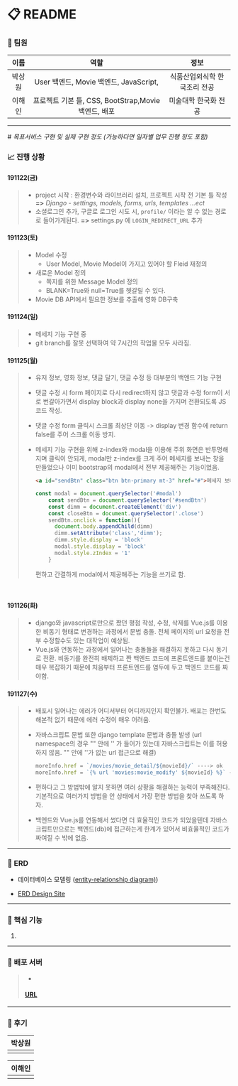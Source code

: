 # :clipboard: README



### :slightly_smiling_face: 팀원

|  이름  |                        역할                         |             정보             |
| :----: | :-------------------------------------------------: | :--------------------------: |
| 박상원 |       User 백엔드, Movie 백엔드, JavaScript,        | 식품산업외식학 한국조리 전공 |
| 이해인 | 프로젝트 기본 틀, CSS, BootStrap,Movie 백엔드, 배포 |     미술대학 한국화 전공     |



****



*\# 목표서비스 구현 및 실제 구현 정도 (가능하다면 일자별 업무 진행 정도 포함)*

### :chart_with_upwards_trend: 진행 상황

#### 191122(금)

> - project 시작 : 환경변수와 라이브러리 설치, 프로젝트 시작 전 기본 틀 작성
>   **=>** *Django - settings, models, forms, urls, templates ...ect*
> - 소셜로그인 추가, 구글로 로그인 시도 시, `profile/` 이라는 알 수 없는 경로로 들어가게된다. **=>** settings.py 에 `LOGIN_REDIRECT_URL` 추가

#### 191123(토)

> - Model 수정
>   - User Model, Movie Model이 가지고 있어야 할 FIeid 재정의
> - 새로운 Model 정의
>   - 쪽지를 위한 Message Model 정의
>   - BLANK=True와 null=True를 헷갈릴 수 있다.
> - Movie DB API에서 필요한 정보를 추출해 영화 DB구축

#### 191124(일)

> - 메세지 기능 구현 중
> - git branch를 잘못 선택하여 약 7시간의 작업물 모두 사라짐.

#### 191125(월)

> - 유저 정보, 영화 정보, 댓글 달기, 댓글 수정 등 대부분의 백엔드 기능 구현
>
> - 댓글 수정 시 form 페이지로 다시 redirect하지 않고 댓글과 수정 form이 서로 번갈아가면서 display block과 display none을 가지며 전환되도록 JS코드 작성. 
>
> - 댓글 수정 form 클릭시 스크롤 최상단 이동 -> display 변경 함수에 return false를 주어 스크롤 이동 방지.
>
> - 메세지 기능 구현을 위해 z-index와 modal을 이용해 주위 화면은 반투명해지며 클릭이 안되게, modal만 z-index를 크게 주어 메세지를 보내는 창을 만들었으나 이미 bootstrap의 modal에서 전부 제공해주는 기능이었음. 
>
>   ```html
>   <a id="sendBtn" class="btn btn-primary mt-3" href="#">메세지 보내기</a>
>   ```
>
>   ```javascript
>   const modal = document.querySelector('#modal')
>       const sendBtn = document.querySelector('#sendBtn')
>       const dimm = document.createElement('div')
>       const closeBtn = document.querySelector('.close')
>       sendBtn.onclick = function(){
>         document.body.appendChild(dimm)
>         dimm.setAttribute('class','dimm');
>         dimm.style.display = 'block'
>         modal.style.display = 'block'
>         modal.style.zIndex = '1'
>       }
>   ```
>
>   편하고 간결하게 modal에서 제공해주는 기능을 쓰기로 함.

​	

#### 191126(화)

> - django와 javascript로만으로 짰던 평점 작성, 수정, 삭제를 Vue.js를 이용한 비동기 형태로 변경하는 과정에서 문법 충돌. 전체 페이지의 url 요청을 전부 수정할수도 있는 대작업이 예상됨.
> - Vue.js와 연동하는 과정에서 일어나는 충돌들을 해결하지 못하고 다시 동기로 전환. 비동기를 완전히 배제하고 짠 백엔드 코드에 프론트엔드를 붙이는건 매우 복잡하기 때문에 처음부터 프론트엔드를 염두에 두고 백엔드 코드를 짜야함.

#### 191127(수)

> - 배포시 일어나는 에러가 어디서부터 어디까지인지 확인불가. 배포는 한번도 해본적 없기 때문에 에러 수정이 매우 어려움.
>
> - 자바스크립트 문법 또한 django template 문법과 충돌 발생 (url namespace의 경우 "" 안에 '' 가 들어가 있는데 자바스크립트는 이를 허용하지 않음. "" 안에 ''가 없는 url 접근으로 해결)
>
>   ```javascript
>   moreInfo.href = `/movies/movie_detail/${movieId}/` ----> ok
>   moreInfo.href = `{% url 'movies:movie_modify' ${movieId} %}` ----> error
>   ```
>
> -  편하다고 그 방법밖에 알지 못하면 여러 상황을 해결하는 능력이 부족해진다. 기본적으로 여러가지 방법을 안 상태에서 가장 편한 방법을 찾아 쓰도록 하자.
> - 백엔드와 Vue.js를 연동해서 썼다면 더 효율적인 코드가 되었을텐데 자바스크립트만으로는 백엔드(db)에 접근하는게 한계가 있어서 비효율적인 코드가 짜여질 수 밖에 없음. 

****



###  :pushpin: ERD

- 데이터베이스 모델링 ([entity-relationship diagram)](http://www.terms.co.kr/ERD.htm))

- [ERD Design Site](https://www.erdcloud.com/)



****



### :pushpin: 핵심 기능

1. 



****



### :pushpin: 배포 서버

> - 
>
> #### [URL]()



****



### :pencil: 후기

| 박상원 |
| ------ |
|        |

| 이해인 |
| ------ |
|        |





